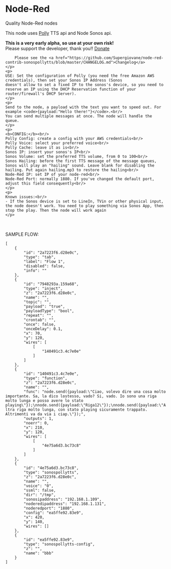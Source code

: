 # Node-Red
Quality Node-Red nodes
<p>
        This node uses <a href="https://aws.amazon.com/polly/">Polly</a> TTS api and Node Sonos api.
    </p>
    <p>
        <b>This is a very early alpha, so use at your own risk!</b><br/>
               Please support the developer, thank you!! <a href="https://www.paypal.me/techtoday/5">Donate</a><br/>
        
        Please see the <a href="https://github.com/Supergiovane/node-red-contrib-sonospollytts/blob/master/CHANGELOG.md">Changelog</a>
    </p>
    <p>
    USE: Set the configuration of Polly (you need the free Amazon AWS credentials), then set your Sonos IP Address (Sonos
    doesn't allow to set a fixed IP to the sonos's device, so you need to reserve an IP using the DHCP Reservation function of your
    router/firewall's DHCP Server).
    </p>
    <p>
    Send to the node, a payload with the text you want to speed out. For example <code>{payload:"Hello there!"}</code>.<br/>
    You can send multiple messages at once. The node will handle the queue.
    </p>
    <p>
    <b>CONFIG:</b><br/>
    Polly Config: create a config with your AWS credentials<br/>
    Polly Voice: select your preferred voice<br/>
    Polly Cache: leave it as is<br/>
    Sonos IP: insert your sonos's IP<br/>
    Sonos Volume: set the preferred TTS volume, from 0 to 100<br/>
    Sonos Hailing: before the first TTS message of the message queues, Sonos will play an "hailing" sound. Leave blank for disabling the hailing. Put again hailing.mp3 to restore the hailing<br/>
    Node-Red IP: set IP of your node-red<br/>
    Node-Red Port: normally 1880. If you've changed the default port, adjust this field consequently<br/>
    </p>
    <p>
    Known issues:<br/>
    - If the Sonos device is set to LineIn, TVin or other physical input, the node doesn't work. You need to play something via Sonos App, then stop the play. Then the node will work again
    </p>
<br/>
<p> SAMPLE FLOW:<br/>
<code>
[
    {
        "id": "2a7223f6.d28e0c",
        "type": "tab",
        "label": "Flow 1",
        "disabled": false,
        "info": ""
    },
    {
        "id": "7948293a.159a68",
        "type": "inject",
        "z": "2a7223f6.d28e0c",
        "name": "",
        "topic": "",
        "payload": "true",
        "payloadType": "bool",
        "repeat": "",
        "crontab": "",
        "once": false,
        "onceDelay": 0.1,
        "x": 70,
        "y": 120,
        "wires": [
            [
                "140491c3.4c7e0e"
            ]
        ]
    },
    {
        "id": "140491c3.4c7e0e",
        "type": "function",
        "z": "2a7223f6.d28e0c",
        "name": "",
        "func": "node.send({payload:\"Ciao, volevo dire una cosa molto importante. Sa, la dico lostesso, vado? Si, vado. Io sono una riga molto lunga e posso avere lo stato playing\"});\nnode.send({payload:\"Riga12\"});\nnode.send({payload:\"Altra riga molto lunga, con stato playing sicuramente trappato. Altrimenti va da via i ciap.\"});",
        "outputs": 1,
        "noerr": 0,
        "x": 210,
        "y": 120,
        "wires": [
            [
                "4e75a6d3.bc73c8"
            ]
        ]
    },
    {
        "id": "4e75a6d3.bc73c8",
        "type": "sonospollytts",
        "z": "2a7223f6.d28e0c",
        "name": "",
        "voice": "0",
        "ssml": false,
        "dir": "/tmp",
        "sonosipaddress": "192.168.1.109",
        "noderedipaddress": "192.168.1.131",
        "noderedport": "1880",
        "config": "ea5ffe92.83e9",
        "x": 420,
        "y": 140,
        "wires": []
    },
    {
        "id": "ea5ffe92.83e9",
        "type": "sonospollytts-config",
        "z": "",
        "name": "bbb"
    }
]
</code>
</p>
    
